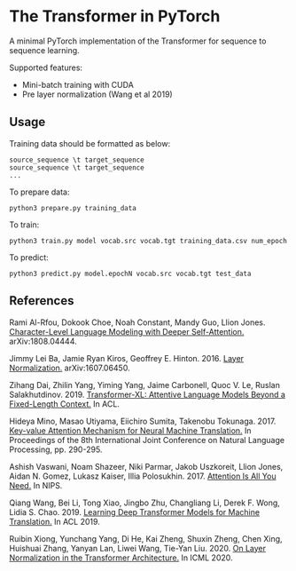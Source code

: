 # The Transformer in PyTorch

A minimal PyTorch implementation of the Transformer for sequence to sequence learning.

Supported features:
- Mini-batch training with CUDA
- Pre layer normalization (Wang et al 2019)

## Usage

Training data should be formatted as below:
```
source_sequence \t target_sequence
source_sequence \t target_sequence
...
```

To prepare data:
```
python3 prepare.py training_data
```

To train:
```
python3 train.py model vocab.src vocab.tgt training_data.csv num_epoch
```

To predict:
```
python3 predict.py model.epochN vocab.src vocab.tgt test_data
```

## References

Rami Al-Rfou, Dokook Choe, Noah Constant, Mandy Guo, Llion Jones. [Character-Level Language Modeling with Deeper Self-Attention.](https://arxiv.org/abs/1808.04444) arXiv:1808.04444.

Jimmy Lei Ba, Jamie Ryan Kiros, Geoffrey E. Hinton. 2016. [Layer Normalization.](https://arxiv.org/abs/1607.06450) arXiv:1607.06450.

Zihang Dai, Zhilin Yang, Yiming Yang, Jaime Carbonell, Quoc V. Le, Ruslan Salakhutdinov. 2019. [Transformer-XL: Attentive Language Models Beyond a Fixed-Length Context.](https://arxiv.org/abs/1901.02860) In ACL.

Hideya Mino, Masao Utiyama, Eiichiro Sumita, Takenobu Tokunaga. 2017. [Key-value Attention Mechanism for Neural Machine Translation.](http://aclweb.org/anthology/I17-2049) In Proceedings of the 8th International Joint Conference on Natural Language Processing, pp. 290-295.

Ashish Vaswani, Noam Shazeer, Niki Parmar, Jakob Uszkoreit, Llion Jones, Aidan N. Gomez, Lukasz Kaiser, Illia Polosukhin. 2017. [Attention Is All You Need.](https://arxiv.org/abs/1706.03762) In NIPS.

Qiang Wang, Bei Li, Tong Xiao, Jingbo Zhu, Changliang Li, Derek F. Wong, Lidia S. Chao. 2019. [Learning Deep Transformer Models for Machine Translation.](https://arxiv.org/abs/1906.01787) In ACL 2019.

Ruibin Xiong, Yunchang Yang, Di He, Kai Zheng, Shuxin Zheng, Chen Xing, Huishuai Zhang, Yanyan Lan, Liwei Wang, Tie-Yan Liu. 2020. [On Layer Normalization in the Transformer Architecture.](https://arxiv.org/abs/2002.04745) In ICML 2020.
